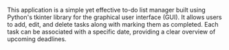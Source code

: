 This application is a simple yet effective to-do list manager built using Python's tkinter library for the graphical user interface (GUI).
It allows users to add, edit, and delete tasks along with marking them as completed. 
Each task can be associated with a specific date, providing a clear overview of upcoming deadlines.
